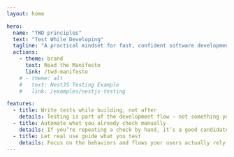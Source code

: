 ```yaml
---
layout: home

hero:
  name: "TWD principles"
  text: "Test While Developing"
  tagline: "A practical mindset for fast, confident software development"
  actions:
    - theme: brand
      text: Read the Manifesto
      link: /twd-manifesto
    # - theme: alt
    #   text: NestJS Testing Example
    #   link: /examples/nestjs-testing

features:
  - title: Write tests while building, not after
    details: Testing is part of the development flow — not something you add at the end.
  - title: Automate what you already check manually
    details: If you’re repeating a check by hand, it’s a good candidate for a test.
  - title: Let real use guide what you test
    details: Focus on the behaviors and flows your users actually rely on.
---
```

